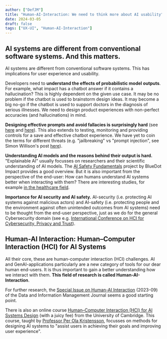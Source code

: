 ```yaml
---
author: ["DefJM"]
title: "Human-AI-Interaction: We need to think more about AI usability"
date: 2024-03-05
draft: false 
tags: ["UX-UI", "Human-AI-Interaction"]
---
```



## AI systems are different from conventional software systems. And this matters.

AI systems are different from conventional software systems. This has implications for user experience and usability. 

Developers need to **understand the effects of probabilistic model outputs**. For example, what impact has a chatbot answer if it contains a hallucination? This is highly dependent on the given use case. It may be no problem if the chatbot is used to brainstorm design ideas. It may become a big no-go if the chatbot is used to support doctors in the diagnosis of serious illnesses. We need to design product experiences with non-perfect accuracies (and hallucinations) in mind.

**Designing effective prompts and avoid fallacies is surprisingly hard** (see [here](https://dl.acm.org/doi/10.1145/3544548.3581388) and [here](https://people.eecs.berkeley.edu/~bjoern/papers/zamfirescu-aicats-dis2023.pdf)). This also extends to testing, monitoring and providing controls for a save and effective chatbot experience. We have yet to coin the terms for different threats (e.g. "jailbreaking" vs "prompt injection", see Simon Willison's post [here](https://simonwillison.net/2024/Mar/5/prompt-injection-jailbreaking/)).

**Understanding AI models and the reasons behind their output is hard.** "Explainable AI" usually focusses on researchers and their scientific understanding of AI models. The [AI Safety Fundamentals](https://course.aisafetyfundamentals.com/alignment?session=5) project by BlueDot Impact provides a good overview. But it is also important from the perspective of the end-user: How can humans understand AI systems better when interacting with them? There are interesting studies, for example [in the healthcare field](https://ieeexplore.ieee.org/document/9614151). 

**Importance for AI security and AI safety.** AI-security (i.e. protecting AI systems against malicious actors) and AI-safety (i.e. protecting people and the environment against often unintended outcomes from AI systems) need to be thought from the end-user perspective, just as we do for the general Cybersecurity domain (see e.g. [International Conference on HCI for Cybersecurity, Privacy and Trust](https://2023.hci.international/hci-cpt)).


## Human-AI Interaction: Human–Computer Interaction (HCI) for AI Systems
All their core, these are human-computer interaction (HCI) challenges. AI and GenAI-applications particularly are a new category of tools for our dear human end-users. It is thus important to gain a better understanding how we interact with them. **This field of research is called Human-AI-Interaction**.

For further research, the [Special Issue on Human-AI Interaction](https://www.sciencedirect.com/journal/data-and-information-management/vol/7/issue/3) (2023-09) of the Data and Information Management Journal seems a good starting point.  

There is also an online course [Human–Computer Interaction (HCI) for AI Systems Design](https://advanceonline.cam.ac.uk/courses/human-computer-interaction-hci-for-ai-systems-design?utm_medium=cpc&utm_source=google&utm_campaign=DSA_UK) (with a juicy fee) from the University of Cambridge. This course, taught by [Professor Per Ola Kristensson](https://advanceonline.cam.ac.uk/course-lead/per-ola-kristensson), focusses on methods for designing AI systems to "assist users in achieving their goals and improving user experience". 
